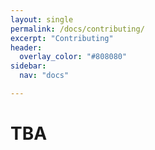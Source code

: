 ```yaml
---
layout: single
permalink: /docs/contributing/
excerpt: "Contributing"
header:
  overlay_color: "#808080"
sidebar:
  nav: "docs"

---
```

# TBA